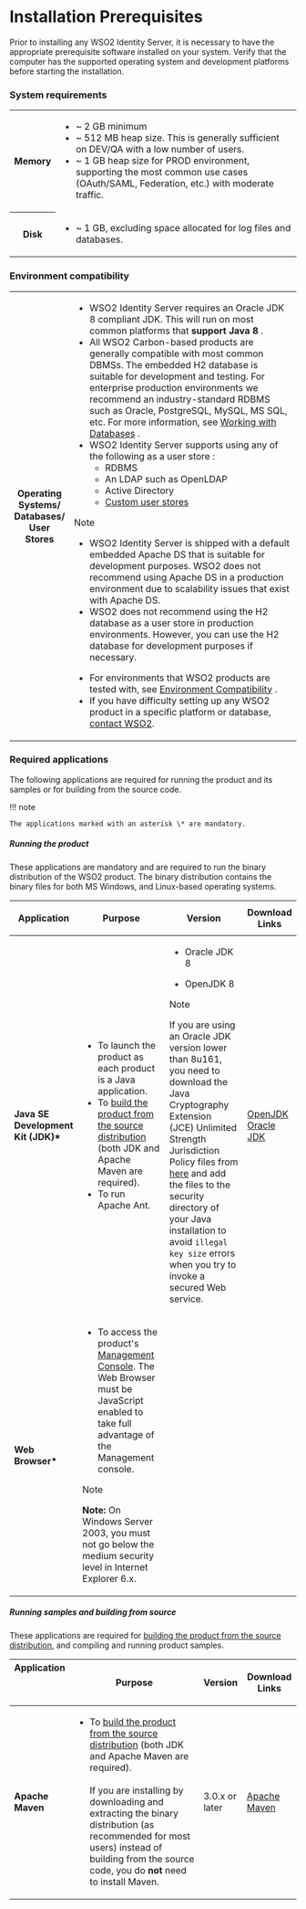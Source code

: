# Installation Prerequisites

Prior to installing any WSO2 Identity Server, it is necessary to
have the appropriate prerequisite software installed on your system.
Verify that the computer has the supported operating system and
development platforms before starting the installation.

### System requirements

<table>
<tbody>
<tr class="odd">
<th><p>Memory</p></th>
<td><ul>
<li>~ 2 GB minimum</li>
<li>~ 512 MB heap size. This is generally sufficient on DEV/QA with a low number of users.</li>
<li>~ 1 GB heap size for PROD environment, supporting the most common use cases (OAuth/SAML, Federation, etc.) with moderate traffic.</li>
</ul></td>
</tr>
<tr class="even">
<th><p>Disk</p></th>
<td><ul>
<li>~ 1 GB, excluding space allocated for log files and databases.</li>
</ul></td>
</tr>
</tbody>
</table>

### Environment compatibility

<table>
<colgroup>
<col style="width: 13%" />
<col style="width: 86%" />
</colgroup>
<tbody>
<tr class="odd">
<th><p>Operating Systems/ Databases/ User Stores</p></th>
<td><div class="content-wrapper">
<ul>
<li>WSO2 Identity Server requires an Oracle JDK 8 compliant JDK. This will run on most common platforms that <strong>support Java 8</strong> .</li>
<li>All WSO2 Carbon-based products are generally compatible with most common DBMSs. The embedded H2 database is suitable for development and testing. For enterprise production environments we recommend an industry-standard RDBMS such as Oracle, PostgreSQL, MySQL, MS SQL, etc. For more information, see <a href="../../administer/working-with-databases">Working with Databases</a> .</li>
<li>WSO2 Identity Server supports using any of the following as a user store :
<ul>
<li>RDBMS</li>
<li>An LDAP such as OpenLDAP</li>
<li>Active Directory</li>
<li><a href="../../learn/configuring-user-stores">Custom user stores</a></li>
</ul></li>
</ul>
<div class="admonition note">
<p class="admonition-title">Note</p>
<p>
<ul>
<li>WSO2 Identity Server is shipped with a default embedded Apache DS that is suitable for development purposes. WSO2 does not recommend using Apache DS in a production environment due to scalability issues that exist with Apache DS.</li>
<li>WSO2 does not recommend using the H2 database as a user store in production environments. However, you can use the H2 database for development purposes if necessary.</li>
</ul>
</p>
</div>
<ul> 
<li>For environments that WSO2 products are tested with, see <a href="../../setup/environment-compatibility">Environment Compatibility</a> .</li>
<li>If you have difficulty setting up any WSO2 product in a specific platform or database, <a href="https://wso2.com/contact/">contact WSO2</a>.</li>
</ul>
</div></td>
</tr>
</tbody>
</table>

### Required applications

The following applications are required for running the product and its
samples or for building from the source code.

!!! note
    
    The applications marked with an asterisk \* are mandatory.

##### Running the product

These applications are mandatory and are required to run the binary
distribution of the WSO2 product. The binary distribution contains the
binary files for both MS Windows, and Linux-based operating systems.

<table>
<colgroup>
<col style="width: 11%" />
<col style="width: 36%" />
<col style="width: 36%" />
<col style="width: 15%" />
</colgroup>
<thead>
<tr class="header">
<th><p>Application</p></th>
<th><p>Purpose</p></th>
<th><p>Version</p></th>
<th>Download Links</th>
</tr>
</thead>
<tbody>
<tr class="odd">
<td><p><strong>Java SE Development Kit (JDK)*</strong></p></td>
<td><ul>
<li>To launch the product as each product is a Java application.</li>
<li>To <a href="https://wso2.github.io/using-maven.html">build the product from the source distribution</a> (both JDK and Apache Maven are required).</li>
<li>To run Apache Ant.</li>
</ul></td>
<td><div class="content-wrapper">
<ul>
<li><p>Oracle JDK 8</p></li>
<li><p>OpenJDK 8</p></li>
</ul>
<div class="admonition note">
<p class="admonition-title">Note</p>
<p>If you are using an Oracle JDK version lower than 8u161, you need to download the Java Cryptography Extension (JCE) Unlimited Strength Jurisdiction Policy files from <a href="https://www.oracle.com/technetwork/java/javase/downloads/jce8-download-2133166.html">here</a> and add the files to the security directory of your Java installation to avoid <code>illegal key size</code> errors when you try to invoke a secured Web service.</p>
</div>
</div></td>
<td><div class="line number1 index0 alt2">
<a href="https://openjdk.java.net/install/">OpenJDK</a>
</div>
<div class="line number1 index0 alt2">
<a href="http://java.sun.com/javase/downloads/index.jsp">Oracle JDK</a>
</div></td>
</tr>
<tr class="even">
<td><p><strong>Web Browser*</strong></p></td>
<td><div class="content-wrapper">
<ul>
<li>To access the product's <a href="../../setup/running-the-product">Management Console</a>. The Web Browser must be JavaScript enabled to take full advantage of the Management console.</li>
</ul>
<div class="admonition note">
<p class="admonition-tile">Note</p>
<p><strong>Note:</strong> On Windows Server 2003, you must not go below the medium security level in Internet Explorer 6.x.</p>
</div>    
</div></td>
<td><p><br />
</p></td>
<td><br />
</td>
</tr>
</tbody>
</table>

##### Running samples and building from source

These applications are required for [building the product from the
source distribution](https://wso2.github.io/using-maven.html),
and compiling and running product samples.

<table style="width:100%;">
<colgroup>
<col style="width: 12%" />
<col style="width: 55%" />
<col style="width: 13%" />
<col style="width: 19%" />
</colgroup>
<thead>
<tr class="header">
<th>Application
<p><br />
</p></th>
<th>Purpose</th>
<th>Version</th>
<th>Download Links</th>
</tr>
</thead>
<tbody>
<tr class="odd">
<td><p><strong>Apache Maven</strong></p></td>
<td><ul>
<li>To <a href="https://wso2.github.io/using-maven.html">build the product from the source distribution</a> (both JDK and Apache Maven are required).<br />
<br />
If you are installing by downloading and extracting the binary distribution (as recommended for most users) instead of building from the source code, you do <strong>not</strong> need to install Maven.</li>
</ul></td>
<td><p>3.0.x or later</p></td>
<td><p><a href="http://maven.apache.org/">Apache Maven</a></p></td>
</tr>
</tbody>
</table>

